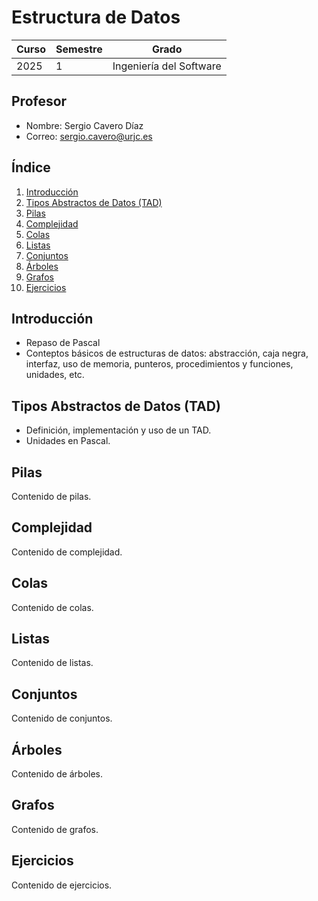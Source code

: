 # Estructura de Datos

| Curso | Semestre | Grado |
|-------|----------|-------|
| 2025  | 1        | Ingeniería del Software |


## Profesor
- Nombre: Sergio Cavero Díaz
- Correo: sergio.cavero@urjc.es


## Índice

1. [Introducción](#introducción)
2. [Tipos Abstractos de Datos (TAD)](#tad)
3. [Pilas](#pilas)
4. [Complejidad](#complejidad)
5. [Colas](#colas)
6. [Listas](#listas)
7. [Conjuntos](#conjuntos)
8. [Árboles](#árboles)
9. [Grafos](#grafos)
10. [Ejercicios](#ejercicios)

## Introducción
- Repaso de Pascal
- Conteptos básicos de estructuras de datos: abstracción, caja negra, interfaz, uso de memoria, punteros, procedimientos y funciones, unidades, etc. 

## Tipos Abstractos de Datos (TAD)
- Definición, implementación y uso de un TAD.
- Unidades en Pascal.

## Pilas
Contenido de pilas.

## Complejidad
Contenido de complejidad.

## Colas
Contenido de colas.

## Listas
Contenido de listas.

## Conjuntos
Contenido de conjuntos.

## Árboles
Contenido de árboles.

## Grafos
Contenido de grafos.

## Ejercicios
Contenido de ejercicios.
